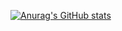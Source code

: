 [![Anurag's GitHub stats](https://github-readme-stats.vercel.app/api?username=CHCAT1320)](https://github.com/anuraghazra/github-readme-stats)
